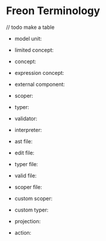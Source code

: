 # Freon Terminology

// todo make a table

- model unit:

- limited concept:

- concept:

- expression concept:

- external component:

- scoper:

- typer:

- validator:

- interpreter:

- ast file:

- edit file:

- typer file:

- valid file:

- scoper file:

- custom scoper:

- custom typer:

- projection:

- action:
